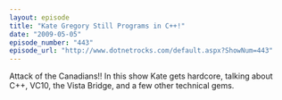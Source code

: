 ```yaml
---
layout: episode
title: "Kate Gregory Still Programs in C++!"
date: "2009-05-05"
episode_number: "443"
episode_url: "http://www.dotnetrocks.com/default.aspx?ShowNum=443"
---
```


Attack of the Canadians!! In this show Kate gets hardcore, talking about C++, VC10, the Vista Bridge, and a few other technical gems.

